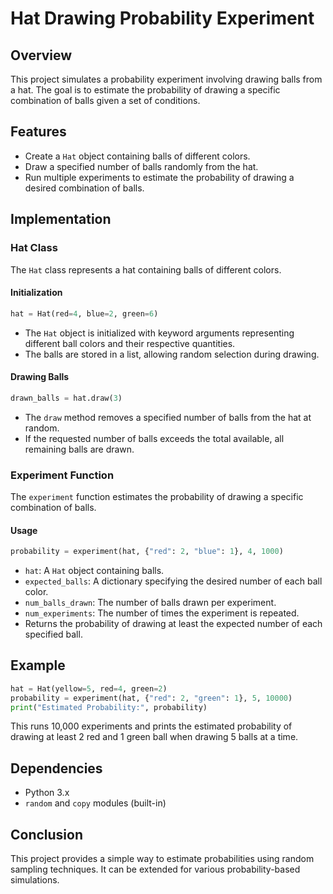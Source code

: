 # Hat Drawing Probability Experiment

## Overview
This project simulates a probability experiment involving drawing balls from a hat. The goal is to estimate the probability of drawing a specific combination of balls given a set of conditions.

## Features
- Create a `Hat` object containing balls of different colors.
- Draw a specified number of balls randomly from the hat.
- Run multiple experiments to estimate the probability of drawing a desired combination of balls.

## Implementation
### Hat Class
The `Hat` class represents a hat containing balls of different colors.

#### Initialization
```python
hat = Hat(red=4, blue=2, green=6)
```
- The `Hat` object is initialized with keyword arguments representing different ball colors and their respective quantities.
- The balls are stored in a list, allowing random selection during drawing.

#### Drawing Balls
```python
drawn_balls = hat.draw(3)
```
- The `draw` method removes a specified number of balls from the hat at random.
- If the requested number of balls exceeds the total available, all remaining balls are drawn.

### Experiment Function
The `experiment` function estimates the probability of drawing a specific combination of balls.

#### Usage
```python
probability = experiment(hat, {"red": 2, "blue": 1}, 4, 1000)
```
- `hat`: A `Hat` object containing balls.
- `expected_balls`: A dictionary specifying the desired number of each ball color.
- `num_balls_drawn`: The number of balls drawn per experiment.
- `num_experiments`: The number of times the experiment is repeated.
- Returns the probability of drawing at least the expected number of each specified ball.

## Example
```python
hat = Hat(yellow=5, red=4, green=2)
probability = experiment(hat, {"red": 2, "green": 1}, 5, 10000)
print("Estimated Probability:", probability)
```
This runs 10,000 experiments and prints the estimated probability of drawing at least 2 red and 1 green ball when drawing 5 balls at a time.

## Dependencies
- Python 3.x
- `random` and `copy` modules (built-in)

## Conclusion
This project provides a simple way to estimate probabilities using random sampling techniques. It can be extended for various probability-based simulations.

